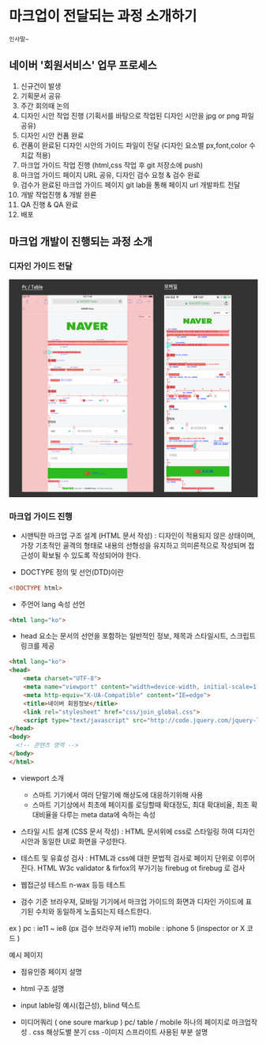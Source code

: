 # 마크업이 전달되는 과정 소개하기

    인사말~

## 네이버 '회원서비스' 업무 프로세스

1. 신규건이 발생
2. 기획문서 공유
3. 주간 회의때 논의
4. 디자인 시안 작업 진행 (기획서를 바탕으로 작업된 디자인 시안을 jpg or png 파일 공유)
5. 디자인 시안 컨폼 완료
6. 컨폼이 완료된 디자인 시안의 가이드 파일이 전달 (디자인 요소별 px,font,color 수치값 적용)
7. 마크업 가이드 작업 진행 (html,css 작업 후 git 저장소에 push)
8. 마크업 가이드 페이지 URL 공유, 디자인 검수 요청 & 검수 완료
9. 검수가 완료된 마크업 가이드 페이지 git lab을 통해 페이지 url 개발파트 전달
10. 개발 작업진행 & 개발 완룐
11. QA 진행 & QA 완료
12. 배포


## 마크업 개발이 진행되는 과정 소개

 ### 디자인 가이드 전달
 ![](img_desktop01.png)

 ### 마크업 가이드 진행
* 시맨틱한 마크업 구조 설계 (HTML 문서 작성) : 디자인이 적용되지 않은 상태이며, 가장 기초적인 골격의 형태로 내용의 선형성을 유지하고 의미론적으로 작성되며 접근성이 확보될 수 있도록 작성되어야 한다.

- DOCTYPE 정의 및 선언(DTD)이란

``` html
<!DOCTYPE html>
```        
- 주언어 lang 속성 선언
``` html
<html lang="ko">
```        
- head 요소는 문서의 선언을 포함하는 일반적인 정보, 제목과 스타일시트, 스크립트 링크를 제공

``` html
<html lang="ko">
<head>
	<meta charset="UTF-8">
	<meta name="viewport" content="width=device-width, initial-scale=1.0, maximum-scale=1.0, minimum-scale=1.0, user-scalable=no">
	<meta http-equiv="X-UA-Compatible" content="IE=edge">
	<title>네이버 회원정보</title>
	<link rel="stylesheet" href="css/join_global.css">
	<script type="text/javascript" src="http://code.jquery.com/jquery-latest.js"></script>
</head>
<body>
  <!-- 콘텐츠 영역 -->
</body>
</html>
```       
- viewport 소개
  - 스마트 기기에서 여러 단말기에 해상도에 대응하기위해 사용
  - 스마트 기기상에서 최초에 페이지를 로딩할때 확대정도, 최대 확대비율, 최초 확대비율을 다루는 meta data에 속하는 속성


- 스타일 시트 설계 (CSS 문서 작성) : HTML 문서위에 css로 스타일링 하여 디자인 시안과 동일한 UI로 화면을 구성한다.

- 테스트 및 유효성 검사 : HTML과 css에 대한 문법적 검사로 페이지 단위로 이루어진다. HTML W3c validator & firfox의 부가기능 firebug ot firebug 로 검사

- 웹접근성 테스트 n-wax 등등 테스트

- 검수 기준 브라우져, 모바일 기기에서 마크업 가이드의 화면과 디자인 가이드에 표기된 수치와 동일하게 노출되는지 테스트한다.

ex ) pc :  ie11 ~ ie8 (px 검수 브라우져 ie11)
        mobile : iphone 5  (inspector or X 코드 )


예시 페이지
- 점유인증 페이지 설명

- html 구조 설명
- input lable링 예시(접근성), blind 텍스트
- 미디어쿼리 ( one soure markup )
pc/ table / mobile  하나의 페이지로 마크업작성 . css 해상도별 분기 css
-이미지 스프라이트 사용된 부분 설명
